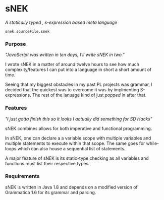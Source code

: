 # sNEK 
_A statically typed , s-expression based meta language_

`snek sourceFile.snek`

### Purpose
_"JavaScript was written in ten days, I'll write sNEK in two."_

I wrote sNEK in a matter of around twelve hours to see how much complexity/features I can put into a language in short a short amount of time.

Seeing that my biggest obstacles in my past PL projects was grammar, I decided that the quickest was to overcome it was by implmenting S-expressions. The rest of the lanuage kind of just *popped* in after that.

### Features
_"I just gotta finish this so it looks I actually did something for SD Hacks"_

sNEK combines allows for both imperative and functional programming.

In sNEK, one can declare a a variable scope with multiple variables and multiple statements to execute within that scope. The same goes for while-loops which can also house a sequential list of statements.

A major feature of sNEK is its static-type checking as all variables and functions must list their respective types. 


### Requirements
sNEK is written in Java 1.8 and depends on a modified version of Grammatica 1.6 for its grammar and parsing. 
